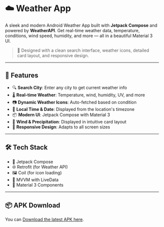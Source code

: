 # ☁️ Weather App

A sleek and modern Android Weather App built with **Jetpack Compose** and powered by **WeatherAPI**. Get real-time weather data, temperature, conditions, wind speed, humidity, and more — all in a beautiful Material 3 UI.

> 🎯 Designed with a clean search interface, weather icons, detailed card layout, and responsive design.

---

## 🚀 Features

- 🔍 **Search City**: Enter any city to get current weather info
- 🌡️ **Real-time Weather**: Temperature, wind, humidity, UV, and more
- 📷 **Dynamic Weather Icons**: Auto-fetched based on condition
- 📅 **Local Time & Date**: Displayed from the location's timezone
- 📦 **Modern UI**: Jetpack Compose with Material 3
- 💨 **Wind & Precipitation**: Displayed in intuitive card layout
- 📲 **Responsive Design**: Adapts to all screen sizes

---

## 🛠 Tech Stack

- 📍 Jetpack Compose
- 🌐 Retrofit (for Weather API)
- 🖼️ Coil (for icon loading)
- 🔐 MVVM with LiveData
- 🎨 Material 3 Components

---

## 📦 APK Download

You can [Download the latest APK here](https://github.com/Ashu-sosuke/Weather-App/releases/latest).
